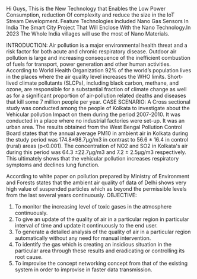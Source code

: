 Hi Guys, This is the New Technology that Enables the Low Power Consumption, reduction Of complexity and reduce the size in the IoT Stream Development.
 Feature Technologies included
      Nano Gas Sensors
          In India The Smart City Project That  Will Enclose With the Nano Technology.In 2023 The Whole India villages will use the most of Nano Materials.  

INTRODUCTION:
Air pollution is a major environmental health threat
and a risk factor for both acute and chronic respiratory disease. Outdoor
air pollution is large and increasing consequence of the inefficient
combustion of fuels for transport, power generation and other human
activities.
According to World Health Organization 92% of the
world’s population lives in the places where the air quality level
increases the WHO limits. Short-lived climate pollutants (SLCPs),
including black carbon, methane, and ozone, are responsible for a
substantial fraction of climate change as well as for a significant
proportion of air-pollution related deaths and diseases that kill some 7
million people per year.
CASE SCENARIO:
A Cross sectional study was conducted among the
people of Kolkata to investigate about the Vehicular pollution Impact on
them during the period 2007-2010. It was conducted in a place where no
industrial factories were set-up. It was an urban area. The results
obtained from the West Bengal Pollution Control Board states that the
annual average PM10 in ambient air in Kolkata during the study period
was 174.8±98.7μg/m3 in contrast to 56.6 ± 16.4 in control (rural) areas
(p&lt;0.001). The concentration of NO2 and SO2 in Kolkata&#39;s air during
this period was 64.3 ±22.7μg/m3 and 7.2 ± 2.5μg/m3 respectively. This
ultimately shows that the vehicular pollution increases respiratory
symptoms and declines lung function.

According to white paper on pollution prepared by
Ministry of Environment and Forests states that the ambient air quality of
data of Delhi shows very high value of suspended particles which as
beyond the permissible levels from the last several years continuously.
OBJECTIVE:

1. To monitor the increasing level of toxic gases in the
atmosphere continuously.
2. To give an update of the quality of air in a particular
region in particular interval of time and update it
continuously to the end user.
3. To generate a detailed analysis of the quality of air in a
particular region automatically without any need for
manual intervention.
4. To identify the gas which is creating an insidious
situation in the particular area through these results
and eradicating or controlling its root cause.
5. To improvise the concept networking concept from that
of the existing system in order to improvise in faster
data transmission.
